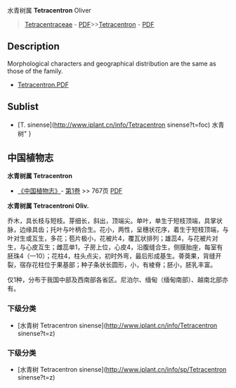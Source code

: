 水青树属 **Tetracentron** Oliver

> [Tetracentraceae](http://www.iplant.cn/info/Tetracentraceae?t=foc) - [PDF](http://www.iplant.cn/foc/pdf/Tetracentraceae.pdf)>>[Tetracentron](http://www.iplant.cn/info/Tetracentron?t=foc) - [PDF](http://www.iplant.cn/foc/pdf/Tetracentron.pdf)

## Description

Morphological characters and geographical distribution are the same as those of the family.


* [Tetracentron.PDF](http://www.iplant.cn/foc/pdf/Tetracentron.pdf)

## Sublist

* [T.  sinense](http://www.iplant.cn/info/Tetracentron sinense?t=foc) 水青树"
}
## 中国植物志

**水青树属 Tetracentron**

* [《中国植物志》](http://www.iplant.cn/frps)- [第1卷](http://www.iplant.cn/frps/vol/1) >> 767页 [PDF](http://www.iplant.cn/frps/pdf/1/767y.pdf)


**水青树属 Tetracentroni Oliv.**

乔木，具长枝与短枝。芽细长，斜出，顶端尖。单叶，单生于短枝顶端，具掌状脉，边缘具齿；托叶与叶柄合生。花小，两性，呈穗状花序，着生于短枝顶端，与叶对生或互生，多花；苞片极小，花被片4，覆瓦状排列；雄蕊4，与花被片对生，与心皮互生；雌蕊单1，子房上位，心皮4，沿腹缝合生，侧膜胎座，每室有胚珠4（—10）；花柱4，柱头点尖，初时外弯，最后形成基生。蓇葖果，背缝开裂，宿存花柱位于果基部；种子条状长圆形，小，有棱脊；胚小，胚乳丰富。

仅1种，分布于我国中部及西南部各省区。尼泊尔、缅甸（缅甸南部）、越南北部亦有。

### 下级分类
* [水青树  Tetracentron sinense](http://www.iplant.cn/info/Tetracentron sinense?t=z)

### 下级分类
* [水青树  Tetracentron sinense](http://www.iplant.cn/info/sp/Tetracentron sinense?t=z)
